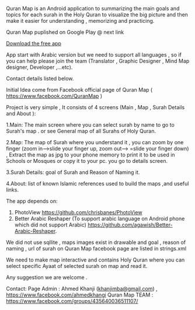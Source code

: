 Quran Map is an Android application to summarizing the main goals and topics for each surah in the Holy Quran to visualize the big picture and then make it easier for understanding , memorizing and practicing.

Quran Map puplished on Google Play @ next link

[Download the free app](https://play.google.com/store/apps/details?id=com.quranmap.android)

App start with Arabic version but we need to support all languages , so if you can help please join the team (Translator , Graphic Designer , Mind Map designer, Developer ,...etc).

Contact details listed below.

Initial Idea come from Facebook official page of Quran Map ( https://www.facebook.com/QuranMap )

Project is very simple , It consists of 4 screens (Main , Map , Surah Details and About ):

1.Main: The main screen where you can select surah by name to go to Surah's map . or see General map of all Surahs of Holy Quran. 

2.Map: The map of Surah where you understand it , you can zoom by one finger (zoom in-->slide your finger up, zoom out--> =slide your finger down) , 
Extract the map as jpg to your phone memory to print it to be used in Schools or Mosques or copy it to your pc. you go to details screen.

3.Surah Details: goal of Surah and Reason of Naming it.


4.About: list of known Islamic references used to build the maps ,and useful links.


The app depends on:
1. PhotoView https://github.com/chrisbanes/PhotoView
2. Better Arabic Reshaper (To support arabic language on Android phone which did not support Arabic) https://github.com/agawish/Better-Arabic-Reshaper.


We did not use sqllite , maps images exist in drawable and goal , reason of naming , url of surah on Quran Map facebook page are listed in strings.xml

We need to make map interactive and contains Holy Quran where you can select specific Ayaat of selected surah on map and read it.

Any suggestion we are welcome .

Contact:
Page Admin : Ahmed Khanji (khanjimba@gmail.com) , https://www.facebook.com/ahmedkhangi
Quran Map TEAM : https://www.facebook.com/groups/435640036511107/